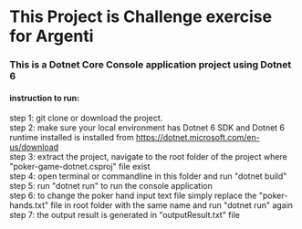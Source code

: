 # This Project is Challenge exercise for Argenti
### This is a Dotnet Core Console application project using Dotnet 6
#### instruction to run:
step 1: git clone or download the project. <br />
step 2: make sure your local environment has Dotnet 6 SDK and Dotnet 6 runtime installed is installed from https://dotnet.microsoft.com/en-us/download <br />
step 3: extract the project, navigate to the root folder of the project where "poker-game-dotnet.csproj" file exist <br />
step 4: open terminal or commandline in this folder and run "dotnet build" <br />
step 5: run "dotnet run" to run the console application <br />
step 6: to change the poker hand input text file simply replace the "poker-hands.txt" file in root folder with the same name and run "dotnet run" again <br />
step 7: the output result is generated in "outputResult.txt" file <br />